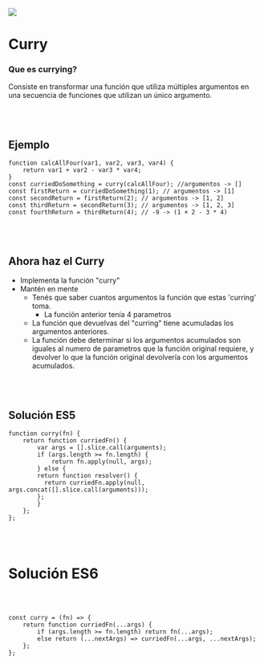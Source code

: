 


<p >
        <img src='https://static.wixstatic.com/media/85087f_0d84cbeaeb824fca8f7ff18d7c9eaafd~mv2.png/v1/fill/w_160,h_30,al_c,q_85,usm_0.66_1.00_0.01/Logo_completo_Color_1PNG.webp' </img>
</p>


<h1 >Curry</h1>
<div>
<h3 >Que es currying?</h3>
<p >Consiste en transformar una función que utiliza múltiples argumentos en una secuencia de funciones que utilizan un único argumento.</p>

<br/>
<br/>
<h2> Ejemplo</h2>
<pre><code>function calcAllFour(var1, var2, var3, var4) {
    return var1 + var2 - var3 * var4;
}
const curriedDoSomething = curry(calcAllFour); //argumentos -> []
const firstReturn = curriedDoSomething(1); // argumentos -> [1]
const secondReturn = firstReturn(2); // argumentos -> [1, 2]
const thirdReturn = secondReturn(3); // argumentos -> [1, 2, 3]
const fourthReturn = thirdReturn(4); // -9 -> (1 + 2 - 3 * 4)
</code></pre>
<br/>
<br/>
<h2> Ahora haz el Curry</h2>

- Implementa la función "curry"
- Mantén en mente
    - Tenés que saber cuantos argumentos la función que estas 'curring' toma.
        - La función anterior tenía 4 parametros
    - La función que devuelvas del "curring" tiene acumuladas los argumentos anteriores.
    - La función debe determinar si los argumentos acumulados son iguales al numero de parametros que la función original requiere, y devolver lo que la función original devolvería con los argumentos acumulados.

<br/>
<br/>
<h2> Solución ES5 </h2>
<pre><code>function curry(fn) {
    return function curriedFn() {
        var args = [].slice.call(arguments);
        if (args.length >= fn.length) {
            return fn.apply(null, args);
        } else {
        return function resolver() {
          return curriedFn.apply(null, args.concat([].slice.call(arguments)));
        };
        }
    };
};
</code></pre>
<br/>
<br/>
<h1>Solución ES6</h1>
<br/>
<pre><code>
const curry = (fn) => {
    return function curriedFn(...args) {
        if (args.length >= fn.length) return fn(...args);
        else return (...nextArgs) => curriedFn(...args, ...nextArgs);
    };
};
</code></pre>
